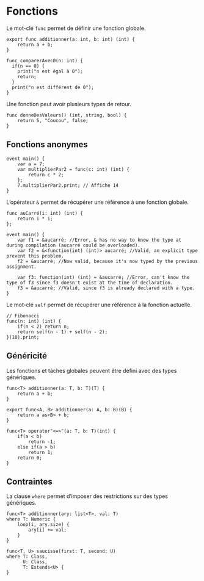 # Fonctions

Le mot-clé `func` permet de définir une fonction globale.
```grimoire
export func additionner(a: int, b: int) (int) {
    return a + b;
}

func comparerAvec0(n: int) {
  if(n == 0) {
    print("n est égal à 0");
    return;
  }
  print("n est différent de 0");
}
```

Une fonction peut avoir plusieurs types de retour.
```grimoire
func donneDesValeurs() (int, string, bool) {
	return 5, "Coucou", false;
}
```

## Fonctions anonymes
```grimoire
event main() {
	var a = 7;
	var multiplierPar2 = func(c: int) (int) {
		return c * 2;
	};
	7.multiplierPar2.print; // Affiche 14
}
```

L’opérateur `&` permet de récupérer une référence à une fonction globale.
```grimoire
func auCarré(i: int) (int) {
	return i * i;
};

event main() {
	var f1 = &aucarré; //Error, & has no way to know the type at during compilation (aucarré could be overloaded).
	var f2 = &<function(int) (int)> aucarré; //Valid, an explicit type prevent this problem.
	f2 = &aucarré; //Now valid, because it's now typed by the previous assignment.

	var f3: function(int) (int) = &aucarré; //Error, can't know the type of f3 since f3 doesn't exist at the time of declaration.
	f3 = &aucarré; //Valid, since f3 is already declared with a type.
}
```

Le mot-clé `self` permet de récupérer une référence à la fonction actuelle.
```grimoire
// Fibonacci
func(n: int) (int) {
    if(n < 2) return n;
    return self(n - 1) + self(n - 2);
}(10).print;
```

## Généricité

Les fonctions et tâches globales peuvent être défini avec des types génériques.
```grimoire
func<T> additionner(a: T, b: T)(T) {
    return a + b;
}

export func<A, B> additionner(a: A, b: B)(B) {
    return a as<B> + b;
}

func<T> operator"<=>"(a: T, b: T)(int) {
	if(a < b)
		return -1;
	else if(a > b)
		return 1;
    return 0;
}
```

## Contraintes

La clause `where` permet d’imposer des restrictions sur des types génériques.
```grimoire
func<T> additionner(ary: list<T>, val: T)
where T: Numeric {
    loop(i, ary.size) {
        ary[i] += val;
    }
}

func<T, U> saucisse(first: T, second: U)
where T: Class,
      U: Class,
      T: Extends<U> {
}
```